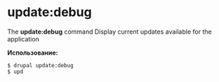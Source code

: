# update:debug
The **update:debug** command Display current updates available for the application

**Использование:**
```
$ drupal update:debug 
$ upd  
```
